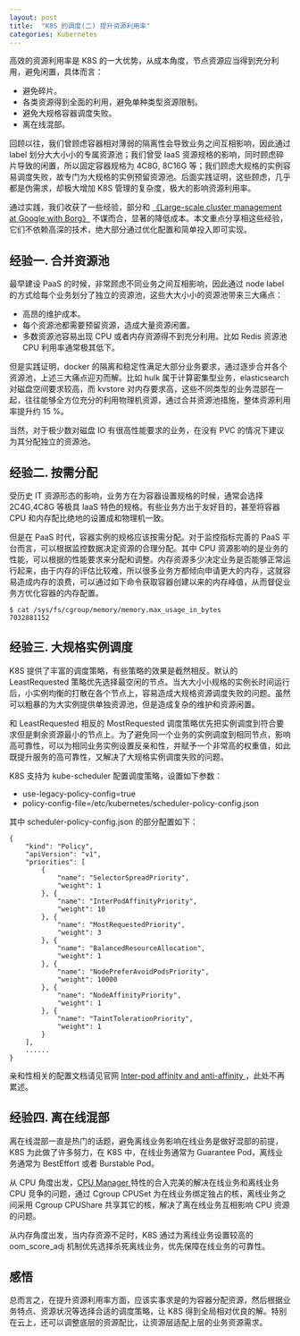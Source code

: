 ```yaml
---
layout: post
title:  "K8S 的调度(二) 提升资源利用率"
categories: Kubernetes
---
```


高效的资源利用率是 K8S 的一大优势，从成本角度，节点资源应当得到充分利用，避免闲置，具体而言：

- 避免碎片。
- 各类资源得到全面的利用，避免单种类型资源限制。
- 避免大规格容器调度失败。
- 离在线混部。

回顾以往，我们曾顾虑容器相对薄弱的隔离性会导致业务之间互相影响，因此通过 label 划分大大小小的专属资源池；我们曾受 IaaS 资源规格的影响，同时顾虑碎片导致的闲置，所以固定容器规格为 4C8G, 8C16G 等；我们顾虑大规格的实例容易调度失败，故专门为大规格的实例预留资源池。后面实践证明，这些顾虑，几乎都是伪需求，却极大增加 K8S 管理的复杂度，极大的影响资源利用率。

通过实践，我们收获了一些经验，部分和 [《Large-scale cluster management at Google with Borg》](https://static.googleusercontent.com/media/research.google.com/en//pubs/archive/43438.pdf) 不谋而合，显著的降低成本。本文重点分享相这些经验，它们不依赖高深的技术，绝大部分通过优化配置和简单投入即可实现。


## 经验一. 合并资源池

最早建设 PaaS 的时候，非常顾虑不同业务之间互相影响，因此通过 node label 的方式给每个业务划分了独立的资源池，这些大大小小的资源池带来三大痛点：

- 高昂的维护成本。
- 每个资源池都需要预留资源，造成大量资源闲置。
- 多数资源池容易出现 CPU 或者内存资源得不到充分利用。比如 Redis 资源池 CPU 利用率通常极其低下。

但是实践证明，docker 的隔离和稳定性满足大部分业务要求，通过逐步合并各个资源池，上述三大痛点迎刃而解。比如 hulk 属于计算密集型业务，elasticsearch 对磁盘空间要求较高，而 kvstore 对内存要求高，这些不同类型的业务混部在一起，往往能够全方位充分的利用物理机资源，通过合并资源池措施，整体资源利用率提升约 15 %。

当然，对于极少数对磁盘 IO 有很高性能要求的业务，在没有 PVC 的情况下建议为其分配独立的资源池。

## 经验二. 按需分配

受历史 IT 资源形态的影响，业务方在为容器设置规格的时候，通常会选择 2C4G,4C8G 等极具 IaaS 特色的规格。有些业务方出于友好目的，甚至将容器 CPU 和内存配比绝地的设置成和物理机一致。

但是在 PaaS 时代，容器实例的规格应该按需分配。对于监控指标完善的 PaaS 平台而言，可以根据监控数据决定资源的合理分配。其中 CPU 资源影响的是业务的性能，可以根据的性能要求来分配和调整。内存资源多少决定业务是否能够正常运行起来，由于内存的评估比较难，所以很多业务方都倾向申请更大的内存，这就容易造成内存的浪费，可以通过如下命令获取容器创建以来的内存峰值，从而督促业务方优化容器的内存配置。

```
$ cat /sys/fs/cgroup/memory/memory.max_usage_in_bytes
7032881152
```

## 经验三. 大规格实例调度

K8S 提供了丰富的调度策略，有些策略的效果是截然相反。默认的 LeastRequested 策略优先选择最空闲的节点。当大大小小规格的实例长时间运行后，小实例均衡的打散在各个节点上，容易造成大规格资源调度失败的问题。虽然可以粗暴的为大实例提供单独资源池，但是造成复杂的维护和资源闲置。

和 LeastRequested 相反的 MostRequested 调度策略优先把实例调度到符合要求但是剩余资源最小的节点上。为了避免同一个业务的实例调度到相同节点，影响高可靠性，可以为相同业务实例设置反亲和性，并赋予一个非常高的权重值，如此既提升服务的高可靠性，又解决了大规格实例调度失败的问题。

K8S 支持为 kube-scheduler 配置调度策略，设置如下参数：

- use-legacy-policy-config=true
- policy-config-file=/etc/kubernetes/scheduler-policy-config.json

其中 scheduler-policy-config.json 的部分配置如下：

```
{
    "kind": "Policy",
    "apiVersion": "v1",
    "priorities": [
        {
            "name": "SelectorSpreadPriority",
            "weight": 1
        }, {
            "name": "InterPodAffinityPriority",
            "weight": 10
        }, {
            "name": "MostRequestedPriority",
            "weight": 3
        }, {
            "name": "BalancedResourceAllocation",
            "weight": 1
        }, {
            "name": "NodePreferAvoidPodsPriority",
            "weight": 10000
        }, {
            "name": "NodeAffinityPriority",
            "weight": 1
        }, {
            "name": "TaintTolerationPriority",
            "weight": 1
        }
    ],
    ......
}
```

亲和性相关的配置文档请见官网 [Inter-pod affinity and anti-affinity
](https://kubernetes.io/docs/concepts/configuration/assign-pod-node/#affinity-and-anti-affinity)，此处不再累述。

## 经验四. 离在线混部

离在线混部一直是热门的话题，避免离线业务影响在线业务是做好混部的前提，K8S 为此做了许多努力，在 K8S 中，在线业务通常为 Guarantee Pod，离线业务通常为 BestEffort 或者 Burstable Pod。

从 CPU 角度出发，[CPU Manager
](https://kubernetes.io/blog/2018/07/24/feature-highlight-cpu-manager/) 特性的合入完美的解决在线业务和离线业务 CPU 竞争的问题，通过 Cgroup CPUSet 为在线业务绑定独占的核，离线业务之间采用 Cgroup CPUShare 共享其它的核，解决了离在线业务互相影响 CPU 资源的问题。

从内存角度出发，当内存资源不足时，K8S 通过为离线业务设置较高的 oom\_score\_adj 机制优先选择杀死离线业务，优先保障在线业务的可靠性。

## 感悟

总而言之，在提升资源利用率方面，应该实事求是的为容器分配资源，然后根据业务特点、资源状况等选择合适的调度策略，让 K8S 得到全局相对优良的解。特别在云上，还可以调整底层的资源配比，让资源层适配上层的业务资源需求。
